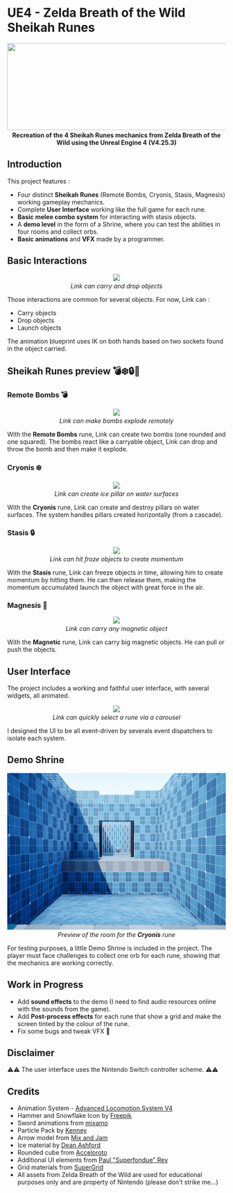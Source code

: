 # UE4 - Zelda Breath of the Wild Sheikah Runes
<p align="center">
  <img src="./DemoRessources/SheikahOrbs2.gif" width="550" height="200">
  <br><b>Recreation of the 4 Sheikah Runes mechanics from Zelda Breath of the Wild using the Unreal Engine 4 (V4.25.3)</b>
</p>


## Introduction

This project features :
* Four distinct <b>Sheikah Runes</b> (Remote Bombs, Cryonis, Stasis, Magnesis) working gameplay mechanics.
* Complete <b>User Interface</b> working like the full game for each rune.
* <b>Basic melee combo system</b> for interacting with stasis objects.
* A <b>demo level</b> in the form of a Shrine, where you can test the abilities in four rooms and collect orbs.
* <b>Basic animations</b> and <b>VFX</b> made by a programmer.

## Basic Interactions
<p align="center">
  <img src="./DemoRessources/CarryDropBomb.gif">
  <br><i>Link can carry and drop objects</i>
</p>

Those interactions are common for several objects. 
For now, Link can :
* Carry objects
* Drop objects
* Launch objects

The animation blueprint uses IK on both hands based on two sockets found in the object carried.

  
## Sheikah Runes preview 💣❄️🔒🧲


### Remote Bombs 💣
<p align="center">
  <img src="./DemoRessources/ExplodeBomb.gif">
  <br><i>Link can make bombs explode remotely</i>
</p>

With the <b>Remote Bombs</b> rune, Link can create two bombs (one rounded and one squared). The bombs react like a carryable object, Link can drop and throw the bomb and then make it explode.

### Cryonis ❄️
<p align="center">
  <img src="./DemoRessources/CryonisCreate.gif">
  <br><i>Link can create ice pillar on water surfaces</i>
</p>

With the <b>Cryonis</b> rune, Link can create and destroy pillars on water surfaces. The system handles pillars created horizontally (from a cascade).

### Stasis 🔒
<p align="center">
  <img src="./DemoRessources/StasisHit.gif">
  <br><i>Link can hit froze objects to create momentum</i>
</p>
 
With the <b>Stasis</b> rune, Link can freeze objects in time, allowing him to create momentum by hitting them. He can then release them, making the momentum accumulated launch the object with great force in the air.
  

### Magnesis 🧲
<p align="center">
  <img src="./DemoRessources/MagnesisCarry.gif">
  <br><i>Link can carry any magnetic object</i>
</p>
  
 With the <b>Magnetic</b> rune, Link can carry big magnetic objects. He can pull or push the objects.
 
## User Interface
The project includes a working and faithful user interface, with several widgets, all animated.

<p align="center">
  <img src="./DemoRessources/CarouselUI.gif">
  <br><i>Link can quickly select a rune via a carousel</i>
</p>

I designed the UI to be all event-driven by severals event dispatchers to isolate each system. 

## Demo Shrine

<p align="center">
  <img src="./DemoRessources/ShrineCryonis.png" width="640" height="360">
  <br><i>Preview of the room for the <b>Cryonis</b> rune</i>
</p>

For testing purposes, a little Demo Shrine is included in the project. The player must face challenges to collect one orb for each rune, showing that the mechanics are working correctly.

## Work in Progress
* Add <b>sound effects</b> to the demo (I need to find audio resources online with the sounds from the game).
* Add <b>Post-process effects</b> for each rune that show a grid and make the screen tinted by the colour of the rune.
* Fix some bugs and tweak VFX 🐛

## Disclaimer
⚠️⚠️ The user interface uses the Nintendo Switch controller scheme. ⚠️⚠️

## Credits
* Animation System - [Advanced Locomotion System V4](https://www.unrealengine.com/marketplace/en-US/product/advanced-locomotion-system-v1)
* Hammer and Snowflake Icon by [Freepik](https://www.flaticon.com/authors/freepik)
* Sword animations from [mixamo](https://www.mixamo.com)
* Particle Pack by [Kenney](https://www.kenney.nl/assets/particle-pack)
* Arrow model from [Mix and Jam](https://www.youtube.com/channel/UCLyVUwlB_Hahir_VsKkGPIA)
* Ice material by [Dean Ashford](https://www.youtube.com/watch?v=sE64iTjnoUM)
* Rounded cube from [Acceloroto](http://acceleroto.com/2013/08/game-prototyping-rounded-cube-3d-model/)
* Additional UI elements from [Paul "Superfondue" Rey](https://www.instagram.com/superfondue/)
* Grid materials from [SuperGrid](https://www.unrealengine.com/marketplace/en-US/product/supergrid-starter-pack)
* All assets from Zelda Breath of the Wild are used for educational purposes only and are property of Nintendo (please don't strike me...)

